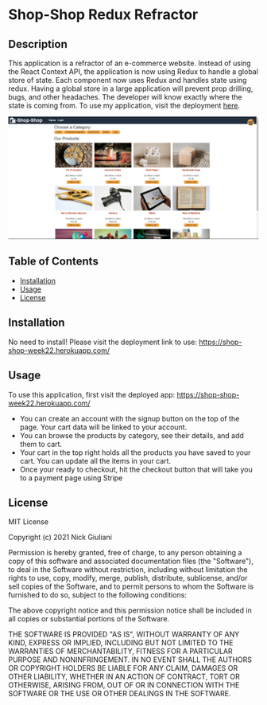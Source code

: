 # Shop-Shop Redux Refractor

## Description 

This application is a refractor of an e-commerce website.  Instead of using the React Context API, the application is now using Redux to handle a global store of state.  Each component now uses Redux and handles state using redux.  Having a global store in a large application will prevent prop drilling, bugs, and other headaches.  The developer will know exactly where the state is coming from.  To use my application, visit the deployment [here](https://shop-shop-week22.herokuapp.com/).

![Shop-shop](./shop_screen.PNG)
 

## Table of Contents 

* [Installation](#installation)
* [Usage](#usage)
* [License](#license)

## Installation 

No need to install!  Please visit the deployment link to use: https://shop-shop-week22.herokuapp.com/ 


## Usage 

To use this application, first visit the deployed app: https://shop-shop-week22.herokuapp.com/  

* You can create an account with the signup button on the top of the page.  Your cart data will be linked to your account.
* You can browse the products by category, see their details, and add them to cart.
* Your cart in the top right holds all the products you have saved to your cart.  You can update all the items in your cart.
* Once your ready to checkout, hit the checkout button that will take you to a payment page using Stripe


## License 

MIT License

Copyright (c) 2021 Nick Giuliani

Permission is hereby granted, free of charge, to any person obtaining a copy
of this software and associated documentation files (the "Software"), to deal
in the Software without restriction, including without limitation the rights
to use, copy, modify, merge, publish, distribute, sublicense, and/or sell
copies of the Software, and to permit persons to whom the Software is
furnished to do so, subject to the following conditions:

The above copyright notice and this permission notice shall be included in all
copies or substantial portions of the Software.

THE SOFTWARE IS PROVIDED "AS IS", WITHOUT WARRANTY OF ANY KIND, EXPRESS OR
IMPLIED, INCLUDING BUT NOT LIMITED TO THE WARRANTIES OF MERCHANTABILITY,
FITNESS FOR A PARTICULAR PURPOSE AND NONINFRINGEMENT. IN NO EVENT SHALL THE
AUTHORS OR COPYRIGHT HOLDERS BE LIABLE FOR ANY CLAIM, DAMAGES OR OTHER
LIABILITY, WHETHER IN AN ACTION OF CONTRACT, TORT OR OTHERWISE, ARISING FROM,
OUT OF OR IN CONNECTION WITH THE SOFTWARE OR THE USE OR OTHER DEALINGS IN THE
SOFTWARE.

